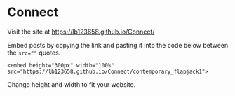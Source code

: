 # Connect
Visit the site at https://lb123658.github.io/Connect/


Embed posts by copying the link and pasting it into the code below between the ```src=""``` quotes.


```<embed height="300px" width="100%" src="https://lb123658.github.io/Connect/contemporary_flapjack1">```

Change height and width to fit your website.
